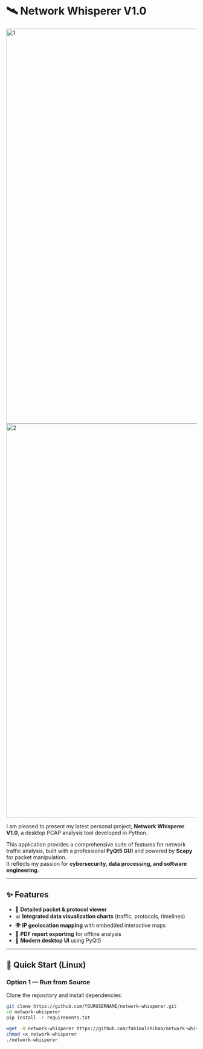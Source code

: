 # 🛰️ Network Whisperer V1.0
<img width="1914" height="1045" alt="1" src="https://github.com/user-attachments/assets/45295a3e-f932-4a97-868a-be3bb66877a2" />
<img width="1920" height="1043" alt="2" src="https://github.com/user-attachments/assets/10accabb-781d-4ee8-8f1f-42d01c25b394" />



I am pleased to present my latest personal project, **Network Whisperer V1.0**, a desktop PCAP analysis tool developed in Python.  

This application provides a comprehensive suite of features for network traffic analysis, built with a professional **PyQt5 GUI** and powered by **Scapy** for packet manipulation.  
It reflects my passion for **cybersecurity, data processing, and software engineering**.

---

## ✨ Features
- 📡 **Detailed packet & protocol viewer**  
- 📊 **Integrated data visualization charts** (traffic, protocols, timelines)  
- 🌍 **IP geolocation mapping** with embedded interactive maps  
- 📝 **PDF report exporting** for offline analysis  
- 🎨 **Modern desktop UI** using PyQt5  

---

## 🚀 Quick Start (Linux)

### Option 1 — Run from Source
Clone the repository and install dependencies:
```bash
git clone https://github.com/YOURUSERNAME/network-whisperer.git
cd network-whisperer
pip install -r requirements.txt

wget -O network-whisperer https://github.com/fahimalshihab/network-whisperer/releases/download/v1.0.0/network-whisperer-v1.0.0-linux-x86_64
chmod +x network-whisperer
./network-whisperer

